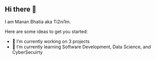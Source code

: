 ## Hi there 👋

I am Manan Bhatia aka Ti2ni1m. 

Here are some ideas to get you started:

- 🔭 I’m currently working on 3 projects
- 🌱 I’m currently learning Software Development, Data Science, and CyberSecuirty

